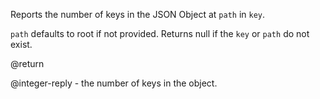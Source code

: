 Reports the number of keys in the JSON Object at `path` in `key`.

`path` defaults to root if not provided. Returns null if the `key` or `path` do not exist.

@return

@integer-reply - the number of keys in the object.

